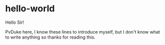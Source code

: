 # hello-world

Hello Sir!

PvDuke here,
I know these lines to introduce myself, but I don't know what to write anything so thanks for reading this.
